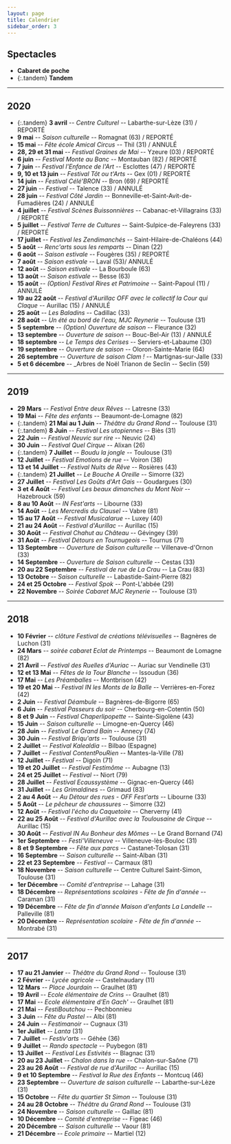 ```yaml
---
layout: page
title: Calendrier
sidebar_order: 3
---
```


## Spectacles

- **Cabaret de poche**
- {:.tandem} **Tandem**

---

## 2020

- {:.tandem} **3 avril** -- _Centre Culturel_ -- Labarthe-sur-Lèze (31) / REPORTÉ
- **9 mai** -- _Saison culturelle_ -- Romagnat (63) / REPORTÉ
- **15 mai** -- _Fête école Amical Circus_ -- Thil (31) / ANNULÉ
- **28, 29 et 31 mai** -- _Festival Graines de Mai_ -- Yzeure (03) / REPORTÉ
- **6 juin** -- _Festival Monte au Banc_ -- Montauban (82) / REPORTÉ
- **7 juin** -- _Festival l'Enfance de l'Art_ -- Esclottes (47) / REPORTÉ
- **9, 10 et 13 juin** -- _Festival Tôt ou t'Arts_ -- Gex (01) / REPORTÉ
- **14 juin** -- _Festival Célé'BRON_ -- Bron (69) / REPORTÉ
- **27 juin** -- _Festival_ -- Talence (33) / ANNULÉ
- **28 juin** -- _Festival Côté Jardin_ -- Bonneville-et-Saint-Avit-de-Fumadières (24) / ANNULÉ
- **4 juillet** -- _Festival Scènes Buissonnières_ -- Cabanac-et-Villagrains (33) / REPORTÉ
- **5 juillet** -- _Festival Terre de Cultures_ -- Saint-Sulpice-de-Faleyrens (33) / REPORTÉ
- **17 juillet** -- _Festival les Zendimanchés_ -- Saint-Hilaire-de-Chaléons (44)
- **5 août** -- _Renc'arts sous les remparts_ -- Dinan (22)
- **6 août** -- _Saison estivale_ -- Fougères (35) / REPORTÉ
- **7 août** -- _Saison estivale_ -- Laval (53)/ ANNULÉ
- **12 août** -- _Saison estivale_ -- La Bourboule (63)
- **13 août** -- _Saison estivale_ -- Besse (63)
- **15 août** -- _(Option) Festival Rires et Patrimoine_ -- Saint-Papoul (11) / ANNULÉ
- **19 au 22 août** -- _Festival d'Aurillac OFF avec le collectif la Cour qui Claque_ -- Aurillac (15) / ANNULÉ
- **25 août** -- _Les Baladins_ -- Cadillac (33)
- **28 août** -- _Un été au bord de l'eau, MJC Reynerie_ -- Toulouse (31)
- **5 septembre** -- _(Option) Ouverture de saison_ -- Fleurance (32)
- **13 septembre** -- _Ouverture de saison_ -- Bouc-Bel-Air (13) / ANNULÉ
- **18 septembre** -- _Le Temps des Cerises_ -- Serviers-et-Labaume (30)
- **19 septembre** -- _Ouverture de saison_ -- Oloron-Sainte-Marie (64)
- **26 septembre** -- _Ouverture de saison Clam !_ -- Martignas-sur-Jalle (33)
- **5 et 6 décembre** -- _Arbres de Noël Trianon de Seclin -- Seclin (59)



---

## 2019

- **29 Mars** -- _Festival Entre deux Rêves_ -- Latresne (33)
- **19 Mai** -- _Fête des enfants_ -- Beaumont-de-Lomagne (82)
- {:.tandem} **21 Mai au 1 Juin** -- _Théâtre du Grand Rond_ -- Toulouse (31)
- {:.tandem} **8 Juin** -- _Festival Les utopiennes_ -- Biès (31)
- **22 Juin** -- _Festival Neuvic sur rire_ -- Neuvic (24)
- **30 Juin** -- _Festival Quel Cirque_ -- Alixan (26)
- {:.tandem} **7 Juillet** -- _Boudu la jongle_ -- Toulouse (31)
- **12 Juillet** -- _Festival Emotions de rue_ -- Voiron (38)
- **13 et 14 Juillet** -- _Festival Nuits de Rêve_ -- Rosières (43)
- {:.tandem} **21 Juillet** -- _Le Bouche A Oreille_ -- Simorre (32)
- **27 Juillet** -- _Festival Les Goûts d'Art Gais_ -- Goudargues (30)
- **3 et 4 Août** -- _Festival Les beaux dimanches du Mont Noir_ -- Hazebrouck (59)
- **8 au 10 Août** -- _IN Fest'arts_ -- Libourne (33)
- **14 Août** -- _Les Mercredis du Clausel_ -- Vabre (81)
- **15 au 17 Août** -- _Festival Musicalarue_ -- Luxey (40)
- **21 au 24 Août** -- _Festival d'Aurillac_ -- Aurillac (15)
- **30 Août** -- _Festival Chahut au Château_ -- Gévingey (39)
- **31 Août** -- _Festival Détours en Tournugeois_ -- Tournus (71)
- **13 Septembre** -- _Ouverture de Saison culturelle_ -- Villenave-d'Ornon (33)
- **14 Septembre** -- _Ouverture de Saison culturelle_ -- Cestas (33)
- **20 au 22 Septembre** -- _Festival de rue de La Crau_ -- La Crau (83)
- **13 Octobre** -- _Saison culturelle_ -- Labastide-Saint-Pierre (82)
- **24 et 25 Octobre** -- _Festival Spok_ -- Pont-L'abbée (29)
- **22 Novembre** -- _Soirée Cabaret MJC Reynerie_ -- Toulouse (31)

---

## 2018

- **10 Février** -- _clôture Festival de créations télévisuelles_ -- Bagnères de Luchon (31)
- **24 Mars** -- _soirée cabaret Eclat de Printemps_ -- Beaumont de Lomagne (82)
- **21 Avril** -- _Festival des Ruelles d'Auriac_ -- Auriac sur Vendinelle (31)
- **12 et 13 Mai** -- _Fêtes de la Tour Blanche_ -- Issoudun (36)
- **17 Mai** -- _Les Préamballes_ -- Montbrison (42)
- **19 et 20 Mai** -- _Festival IN les Monts de la Balle_ -- Verrières-en-Forez (42)
- **2 Juin** -- _Festival Déambule_ -- Bagnères-de-Bigorre (65)
- **6 Juin** -- _Festival Passeurs du soir_ -- Cherbourg-en-Cotentin (50)
- **8 et 9 Juin** -- _Festival Chaperlipopette_ -- Sainte-Sigolène (43)
- **15 Juin** -- _Saison culturelle_ -- Limogne-en-Quercy (46)
- **28 Juin** -- _Festival Le Grand Bain_ -- Annecy (74)
- **30 Juin** -- _Festival Briqu'arts_ -- Toulouse (31)
- **2 Juillet** -- _Festival Kalealdia_ -- Bilbao (Espagne)
- **7 Juillet** -- _Festival ContentPouRien_ -- Mantes-la-Ville (78)
- **12 Juillet** -- _Festival_ -- Digoin (71)
- **19 et 20 Juillet** -- _Festival Festimôme_ -- Aubagne (13)
- **24 et 25 Juillet** -- _Festival_ -- Niort (79)
- **28 Juillet** -- _Festival Ecaussystème_ -- Gignac-en-Quercy (46)
- **31 Juillet** -- _Les Grimaldines_ -- Grimaud (83)
- **2 au 4 Août** -- _Au Détour des rues - OFF Fest'arts_ -- Libourne (33)
- **5 Août** -- _Le pêcheur de chaussures_ -- Simorre (32)
- **12 Août** -- _Festival l'écho du Caquetoire_ -- Cherverny (41)
- **22 au 25 Août** -- _Festival d'Aurillac avec la Toulousaine de Cirque_ -- Aurillac (15)
- **30 Août** -- _Festival IN Au Bonheur des Mômes_ -- Le Grand Bornand (74)
- **1er Septembre** -- _Festi'Villeneuve_ -- Villeneuve-lès-Bouloc (31)
- **8 et 9 Septembre** -- _Fête aux parcs_ -- Castanet-Tolosan (31)
- **16 Septembre** -- _Saison culturelle_ -- Saint-Alban (31)
- **22 et 23 Septembre** -- _Festival_ -- Carmaux (81)
- **18 Novembre** -- _Saison culturelle_ -- Centre Culturel Saint-Simon, Toulouse (31)
- **1er Décembre** -- _Comité d'entreprise_ -- Lahage (31)
- **18 Décembre** -- _Représentations scolaires - Fête de fin d'année_ -- Caraman (31)
- **19 Décembre** -- _Fête de fin d'année Maison d'enfants La Landelle_ -- Palleville (81)
- **20 Décembre** -- _Représentation scolaire - Fête de fin d'année_ -- Montrabé (31)

---

## 2017

- **17 au 21 Janvier** -- _Théâtre du Grand Rond_ -- Toulouse (31)
- **2 Février** -- _Lycée agricole_ -- Castelnaudary (11)
- **12 Mars** -- _Place Jourdain_ -- Graulhet (81)
- **19 Avril** -- _Ecole élémentaire de Crins_ -- Graulhet (81)
- **17 Mai** -- _Ecole élémentaire d'En Gach'_ -- Graulhet (81)
- **21 Mai** -- _FestiBoutchou_ -- Pechbonnieu
- **3 Juin** -- _Fête du Pastel_ -- Albi (81)
- **24 Juin** -- _Festimanoir_ -- Cugnaux (31)
- **1er Juillet** -- _Lanta_ (31)
- **7 Juillet** -- _Festiv'arts_ -- Géhée (36)
- **9 Juillet** -- _Rando spectacle_ -- Puybegon (81)
- **13 Juillet** -- _Festival Les Estivités_ -- Blagnac (31)
- **20 au 23 Juillet** -- _Chalon dans la rue_ -- Chalon-sur-Saône (71)
- **23 au 26 Août** -- _Festival de rue d'Aurillac_ -- Aurillac (15)
- **9 et 10 Septembre** -- _Festival la Rue des Enfants_ -- Montcuq (46)
- **23 Septembre** -- _Ouverture de saison culturelle_ -- Labarthe-sur-Lèze (31)
- **15 Octobre** -- _Fête du quartier St Simon_ -- Toulouse (31)
- **24 au 28 Octobre** -- _Théâtre du Grand Rond_ -- Toulouse (31)
- **24 Novembre** -- _Saison culturelle_ -- Gaillac (81)
- **10 Décembre** -- _Comité d'entreprise_ -- Figeac (46)
- **20 Décembre** -- _Saison culturelle_ -- Vaour (81)
- **21 Décembre** -- _Ecole primaire_ -- Martiel (12)
